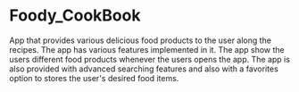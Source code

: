 # Foody_CookBook
App that provides various delicious food products to the user along the recipes. The app has various features implemented in it. The app show the users different food products whenever the users opens the app. The app is also provided with advanced searching features and also with a favorites option to stores the user's desired food items.
